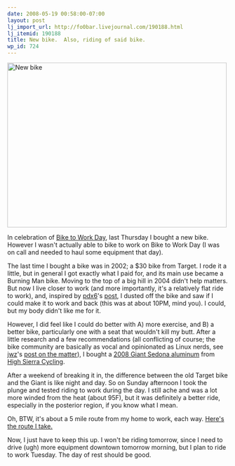 ```yaml
---
date: 2008-05-19 00:58:00-07:00
layout: post
lj_import_url: http://fo0bar.livejournal.com/190188.html
lj_itemid: 190188
title: New bike.  Also, riding of said bike.
wp_id: 724
---
```

[<img src="http://farm3.static.flickr.com/2305/2504212189_b30522287a.jpg" width="500" height="375" alt="New bike" />](http://www.flickr.com/photos/fo0bar/2504212189/ "New bike by fo0bar, on Flickr")
  
In celebration of [Bike to Work Day](http://www.sfbike.org/?btwd), last Thursday I bought a new bike. However I wasn't actually able to bike to work on Bike to Work Day (I was on call and needed to haul some equipment that day).

The last time I bought a bike was in 2002; a $30 bike from Target. I rode it a little, but in general I got exactly what I paid for, and its main use became a Burning Man bike. Moving to the top of a big hill in 2004 didn't help matters. But now I live closer to work (and more importantly, it's a relatively flat ride to work), and, inspired by [pdx6](http://www.livejournal.com/users/pdx6)'s [post](http://pdx6.livejournal.com/400457.html), I dusted off the bike and saw if I could make it to work and back (this was at about 10PM, mind you). I could, but my body didn't like me for it.

However, I did feel like I could do better with A) more exercise, and B) a better bike, particularly one with a seat that wouldn't kill my butt. After a little research and a few recommendations (all conflicting of course; the bike community are basically as vocal and opinionated as Linux nerds, see [jwz](http://www.livejournal.com/users/jwz)'s [post on the matter](http://jwz.livejournal.com/883988.html)), I bought a [2008 Giant Sedona aluminum](http://www.giant-bicycles.com/en-us/bikes/lifestyle/1277/29341/ma) from [High Sierra Cycling](http://highsierracycling.com/).

After a weekend of breaking it in, the difference between the old Target bike and the Giant is like night and day. So on Sunday afternoon I took the plunge and tested riding to work during the day. I still ache and was a lot more winded from the heat (about 95F), but it was definitely a better ride, especially in the posterior region, if you know what I mean.

Oh, BTW, it's about a 5 mile route from my home to work, each way. [Here's the route I take.](http://maps.google.com/maps?f=d&hl=en&geocode=10112085948171656454,39.473534,-119.799550%3B5787440814011725251,39.467320,-119.781467%3B2710272381553396005,39.459177,-119.775419%3B13726873054563493171,39.441890,-119.762150&saddr=4959+Talbot+Ln,+Reno,+NV+89509&daddr=Sierra+Rose+Dr+%4039.473534,+-119.799550+to:39.466746,-119.7896+to:Campus+Way+%4039.467320,+-119.781467+to:Colbert+Dr+%4039.459177,+-119.775419+to:Gateway+Dr+%4039.441890,+-119.762150+to:10315+Professional+Cir,+Reno,+NV+89521&mra=dpe&mrcr=0&mrsp=2&sz=14&via=1,2,3,4,5&sll=39.473173,-119.79003&sspn=0.027032,0.058365&ie=UTF8&ll=39.456342,-119.772263&spn=0.054077,0.11673&t=p&z=13)

Now, I just have to keep this up. I won't be riding tomorrow, since I need to drive (ugh) more equipment downtown tomorrow morning, but I plan to ride to work Tuesday. The day of rest should be good.
